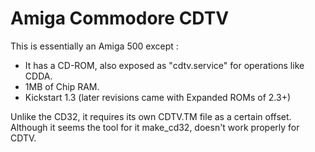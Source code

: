 
# Amiga Commodore CDTV

This is essentially an Amiga 500 except :
- It has a CD-ROM, also exposed as "cdtv.service" for operations like CDDA.
- 1MB of Chip RAM.
- Kickstart 1.3 (later revisions came with Expanded ROMs of 2.3+)

Unlike the CD32, it requires its own CDTV.TM file as a certain offset.
Although it seems the tool for it make_cd32, doesn't work properly for CDTV.
